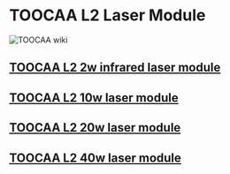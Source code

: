 ﻿---
sidebar_position: 1
sidebar_label: TOOCAA L2 Laser Module
---
# TOOCAA L2 Laser Module
![TOOCAA wiki](http://wiki-toocaa.oss-cn-hongkong.aliyuncs.com/wiki/1.jpg)
## [TOOCAA L2 2w infrared laser module](https://wiki.toocaa.com/en/toocaal2/TOOCAA%20L2%20Accessories/Laser%20Module/2w-infrared-laser-module)
## [TOOCAA L2 10w laser module](https://wiki.toocaa.com/en/toocaal2/TOOCAA%20L2%20Accessories/Laser%20Module/10w-laser-module)
## [TOOCAA L2 20w laser module](https://wiki.toocaa.com/en/toocaal2/TOOCAA%20L2%20Accessories/Laser%20Module/20w-laser-module)
## [TOOCAA L2 40w laser module](https://wiki.toocaa.com/en/toocaal2/TOOCAA%20L2%20Accessories/Laser%20Module/40w-laser-module)
